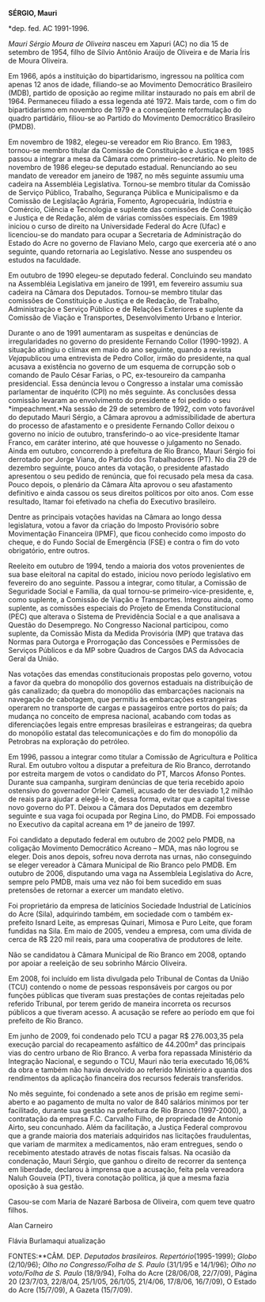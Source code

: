 **SÉRGIO, Mauri**

\*dep. fed. AC 1991-1996.

*Mauri Sérgio Moura de Oliveira* nasceu em Xapuri (AC) no dia 15 de
setembro de 1954, filho de Sílvio Antônio Araújo de Oliveira e de Maria
Íris de Moura Oliveira.

Em 1966, após a instituição do bipartidarismo, ingressou na política com
apenas 12 anos de idade, filiando-se ao Movimento Democrático Brasileiro
(MDB), partido de oposição ao regime militar instaurado no país em abril
de 1964. Permaneceu filiado a essa legenda até 1972. Mais tarde, com o
fim do bipartidarismo em novembro de 1979 e a conseqüente reformulação
do quadro partidário, filiou-se ao Partido do Movimento Democrático
Brasileiro (PMDB).

Em novembro de 1982, elegeu-se vereador em Rio Branco. Em 1983,
tornou-se membro titular da Comissão de Constituição e Justiça e em 1985
passou a integrar a mesa da Câmara como primeiro-secretário. No pleito
de novembro de 1986 elegeu-se deputado estadual. Renunciando ao seu
mandato de vereador em janeiro de 1987, no mês seguinte assumiu uma
cadeira na Assembléia Legislativa. Tornou-se membro titular da Comissão
de Serviço Público, Trabalho, Segurança Pública e Municipalismo e da
Comissão de Legislação Agrária, Fomento, Agropecuária, Indústria e
Comércio, Ciência e Tecnologia e suplente das comissões de Constituição
e Justiça e de Redação, além de várias comissões especiais. Em 1989
iniciou o curso de direito na Universidade Federal do Acre (Ufac) e
licenciou-se do mandato para ocupar a Secretaria de Administração do
Estado do Acre no governo de Flaviano Melo, cargo que exerceria até o
ano seguinte, quando retornaria ao Legislativo. Nesse ano suspendeu os
estudos na faculdade.

Em outubro de 1990 elegeu-se deputado federal. Concluindo seu mandato na
Assembléia Legislativa em janeiro de 1991, em fevereiro assumiu sua
cadeira na Câmara dos Deputados. Tornou-se membro titular das comissões
de Constituição e Justiça e de Redação, de Trabalho, Administração e
Serviço Público e de Relações Exteriores e suplente da Comissão de
Viação e Transportes, Desenvolvimento Urbano e Interior.

Durante o ano de 1991 aumentaram as suspeitas e denúncias de
irregularidades no governo do presidente Fernando Collor (1990-1992). A
situação atingiu o clímax em maio do ano seguinte, quando a revista
*Veja*publicou uma entrevista de Pedro Collor, irmão do presidente, na
qual acusava a existência no governo de um esquema de corrupção sob o
comando de Paulo César Farias, o PC, ex-tesoureiro da campanha
presidencial. Essa denúncia levou o Congresso a instalar uma comissão
parlamentar de inquérito (CPI) no mês seguinte. As conclusões dessa
comissão levaram ao envolvimento do presidente e foi pedido o seu
*impeachment.*Na sessão de 29 de setembro de 1992, com voto favorável do
deputado Mauri Sérgio, a Câmara aprovou a admissibilidade de abertura do
processo de afastamento e o presidente Fernando Collor deixou o governo
no início de outubro, transferindo-o ao vice-presidente Itamar Franco,
em caráter interino, até que houvesse o julgamento no Senado. Ainda em
outubro, concorrendo à prefeitura de Rio Branco, Mauri Sérgio foi
derrotado por Jorge Viana, do Partido dos Trabalhadores (PT). No dia 29
de dezembro seguinte, pouco antes da votação, o presidente afastado
apresentou o seu pedido de renúncia, que foi recusado pela mesa da casa.
Pouco depois, o plenário da Câmara Alta aprovou o seu afastamento
definitivo e ainda cassou os seus direitos políticos por oito anos. Com
esse resultado, Itamar foi efetivado na chefia do Executivo brasileiro.

Dentre as principais votações havidas na Câmara ao longo dessa
legislatura, votou a favor da criação do Imposto Provisório sobre
Movimentação Financeira (IPMF), que ficou conhecido como imposto do
cheque, e do Fundo Social de Emergência (FSE) e contra o fim do voto
obrigatório, entre outros.

Reeleito em outubro de 1994, tendo a maioria dos votos provenientes de
sua base eleitoral na capital do estado, iniciou novo período
legislativo em fevereiro do ano seguinte. Passou a integrar, como
titular, a Comissão de Seguridade Social e Família, da qual tornou-se
primeiro-vice-presidente, e, como suplente, a Comissão de Viação e
Transportes. Integrou ainda, como suplente, as comissões especiais do
Projeto de Emenda Constitucional (PEC) que alterava o Sistema de
Previdência Social e a que analisava a Questão do Desemprego. No
Congresso Nacional participou, como suplente, da Comissão Mista da
Medida Provisória (MP) que tratava das Normas para Outorga e Prorrogação
das Concessões e Permissões de Serviços Públicos e da MP sobre Quadros
de Cargos DAS da Advocacia Geral da União.

Nas votações das emendas constitucionais propostas pelo governo, votou a
favor da quebra do monopólio dos governos estaduais na distribuição de
gás canalizado; da quebra do monopólio das embarcações nacionais na
navegação de cabotagem, que permitiu às embarcações estrangeiras
operarem no transporte de cargas e passageiros entre portos do país; da
mudança no conceito de empresa nacional, acabando com todas as
diferenciações legais entre empresas brasileiras e estrangeiras; da
quebra do monopólio estatal das telecomunicações e do fim do monopólio
da Petrobras na exploração do petróleo.

Em 1996, passou a integrar como titular a Comissão de Agricultura e
Política Rural. Em outubro voltou a disputar a prefeitura de Rio Branco,
derrotando por estreita margem de votos o candidato do PT, Marcos Afonso
Pontes. Durante sua campanha, surgiram denúncias de que teria recebido
apoio ostensivo do governador Orleir Cameli, acusado de ter desviado 1,2
milhão de reais para ajudar a elegê-lo e, dessa forma, evitar que a
capital tivesse novo governo do PT. Deixou a Câmara dos Deputados em
dezembro seguinte e sua vaga foi ocupada por Regina Lino, do PMDB. Foi
empossado no Executivo da capital acreana em 1º de janeiro de 1997.

Foi candidato a deputado federal em outubro de 2002 pelo PMDB, na
coligação Movimento Democrático Acreano – MDA, mas não logrou se eleger.
Dois anos depois, sofreu nova derrota nas urnas, não conseguindo se
eleger vereador à Câmara Municipal de Rio Branco pelo PMDB. Em outubro
de 2006, disputando uma vaga na Assembleia Legislativa do Acre, sempre
pelo PMDB, mais uma vez não foi bem sucedido em suas pretensões de
retornar a exercer um mandato eletivo.

Foi proprietário da empresa de laticínios Sociedade Industrial de
Laticínios do Acre (Sila), adquirindo também, em sociedade com o também
ex-prefeito Isnard Leite, as empresas Quinari, Mimosa e Puro Leite, que
foram fundidas na Sila. Em maio de 2005, vendeu a empresa, com uma
dívida de cerca de R\$ 220 mil reais, para uma cooperativa de produtores
de leite.

Não se candidatou à Câmara Municipal de Rio Branco em 2008, optando por
apoiar a reeleição de seu sobrinho Márcio Oliveira.

Em 2008, foi incluído em lista divulgada pelo Tribunal de Contas da
União (TCU) contendo o nome de pessoas responsáveis por cargos ou por
funções públicas que tiveram suas prestações de contas rejeitadas pelo
referido Tribunal, por terem gerido de maneira incorreta os recursos
públicos a que tiveram acesso. A acusação se refere ao período em que
foi prefeito de Rio Branco.

Em junho de 2009, foi condenado pelo TCU a pagar R\$ 276.003,35 pela
execução parcial do recapeamento asfáltico de 44.200m² das principais
vias do centro urbano de Rio Branco. A verba fora repassada Ministério
da Integração Nacional, e segundo o TCU, Mauri não teria executado
16,06% da obra e também não havia devolvido ao referido Ministério a
quantia dos rendimentos da aplicação financeira dos recursos federais
transferidos.

No mês seguinte, foi condenado a sete anos de prisão em regime
semi-aberto e ao pagamento de multa no valor de 840 salários mínimos por
ter facilitado, durante sua gestão na prefeitura de Rio Branco
(1997-2000), a contratação da empresa F.C. Carvalho Filho, de
propriedade de Antonio Airto, seu concunhado. Além da facilitação, a
Justiça Federal comprovou que a grande maioria dos materiais adquiridos
nas licitações fraudulentas, que variam de marmitex a medicamentos, não
eram entregues, sendo o recebimento atestado através de notas fiscais
falsas. Na ocasião da condenação, Mauri Sérgio, que ganhou o direito de
recorrer da sentença em liberdade, declarou à imprensa que a acusação,
feita pela vereadora Naluh Gouveia (PT), tivera conotação política, já
que a mesma fazia oposição à sua gestão.

Casou-se com Maria de Nazaré Barbosa de Oliveira, com quem teve quatro
filhos.

Alan Carneiro

Flávia Burlamaqui atualização

FONTES:**CÂM. DEP. *Deputados brasileiros. Repertório*(1995-1999);
*Globo* (2/10/96); *Olho no Congresso/Folha de S. Paulo* (31/1/95 e
14/1/96); *Olho no voto/Folha de S. Paulo* (18/9/94), Folha do Acre
(28/06/08, 22/7/09), Página 20 (23/7/03, 22/8/04, 25/1/05, 26/1/05,
21/4/06, 17/8/06, 16/7/09), O Estado do Acre (15/7/09), A Gazeta
(15/7/09).

 
